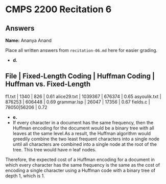 # CMPS 2200 Recitation 6
## Answers

**Name:** Ananya Anand


Place all written answers from `recitation-06.md` here for easier grading.



- **d.**

File | Fixed-Length Coding | Huffman Coding | Huffman vs. Fixed-Length
----------------------------------------------------------------------
f1.txt |   1340  |    826  | 0.61
alice29.txt  |  1039367 | 676374 | 0.65
asyoulik.txt |  876253 |  606448 | 0.69
grammar.lsp | 26047 | 17356 | 0.67
fields.c    | 78050|56206  | 0.72




- **e.**
- If every character in a document has the same frequency, then the Huffman encoding for the document would be a binary tree with all leaves at the same level.As a result, the Huffman algorithm would greedily combine the two least frequent characters into a single node until all characters are combined into a single node at the root of the tree. This tree would have $n$ leaf nodes.

Therefore, the expected cost of a Huffman encoding for a document in which every character has the same frequency is the same as the cost of encoding a single character using a Huffman code with a binary tree of depth 1, which is 1. 



